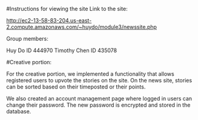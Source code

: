 #Instructions for viewing the site
Link to the site:

http://ec2-13-58-83-204.us-east-2.compute.amazonaws.com/~huydo/module3/newssite.php

Group members: 

Huy Do ID 444970
Timothy Chen ID 435078

#Creative portion:

For the creative portion, we implemented a functionality that allows registered users to upvote the stories on the site. On the news site, stories can be sorted based on their timeposted or their points.

We also created an account management page where logged in users can change their password. The new password is encrypted and stored in the database.